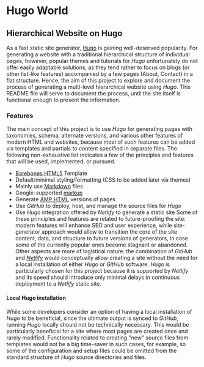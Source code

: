 # Hugo World
## Hierarchical Website on Hugo
As a fast static site generator, [Hugo](https://gohugo.io/ "A fast and modern static website engine") is gaining well-deserved popularity. For generating a website with a traditional hierarchical structure of individual pages, however, popular themes and tutorials for *Hugo* unfortunately do not offer easily adaptable solutions, as they tend rather to focus on blogs (or other list-like features) accompanied by a few pages (About, Contact) in a flat structure. Hence, the aim of this project to explore and document the process of generating a multi-level hierarchical website using *Hugo*. This README file will serve to document the process, until the site itself is functional enough to present the information.
### Features
The main concept of this project is to use *Hugo* for generating pages with taxonomies, schema, alternate versions, and various other features of modern HTML and websites, because most of such features can be added via templates and partials to content specified in separate files. The following non-exhaustive list indicates a few of the principles and features that will be used, implemented, or pursued.
* [Barebones HTML5](https://html5bones.com "Barebones HTML5 Template") Template
* Default/minimal styling/formatting (CSS to be added later via themes)
* Mainly use [Markdown](https://daringfireball.net/projects/markdown/syntax "Markdown syntax reference") files
* Google-supported [markup](https://developers.google.com/search/docs/guides/intro-structured-data "Introduction to Structured Data")
* Generate [AMP HTML](https://developers.google.com/search/docs/guides/use-AMP-HTML "Accelerated Mobile Pages") versions of pages
* Use *GitHub* to deploy, host, and manage the source files for *Hugo*
* Use *Hugo* integration offered by *Netlify* to generate a static site
Some of these principles and features are related to future-proofing the site: modern features will enhance SEO and user experience, while site-generator approach would allow to transition the core of the site content, data, and structure to future versions of generators, in case some of the currently popular ones become stagnant or abandoned. Other aspects are more of logistical nature: the combination of *GitHub* and *[Netlify](https://www.netlify.com/ "Fast deployment and hosting of static sites")* would conceptually allow creating a site without the need for a local installation of either *Hugo* or *GitHub* software. *Hugo* is particularly chosen for this project because it is supported by *Netlify* and its speed should introduce only minimal delays in continuous deployment to a *Netlify* static site. 
#### Local Hugo installation
While some developers consider an option of having a local installation of *Hugo* to be beneficial, since the ultimate output is synced to *GitHub*, running *Hugo* locally should not be technically necessary. This would be particularly beneficial for a site where most pages are created once and rarely modified. Functionality related to creating "new" source files from templates would not be a big time-saver in such cases, for example, so some of the configuration and setup files could be omitted from the standard structure of *Hugo* source directories and files.
